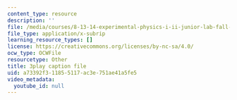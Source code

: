 ```yaml
---
content_type: resource
description: ''
file: /media/courses/8-13-14-experimental-physics-i-ii-junior-lab-fall-2016-spring-2017/a73392f311855117ac3e751ae41a5fe5_N-VHewPgPP8.vtt
file_type: application/x-subrip
learning_resource_types: []
license: https://creativecommons.org/licenses/by-nc-sa/4.0/
ocw_type: OCWFile
resourcetype: Other
title: 3play caption file
uid: a73392f3-1185-5117-ac3e-751ae41a5fe5
video_metadata:
  youtube_id: null
---
```


